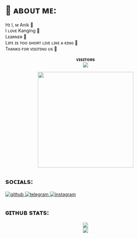 # 💫 ᴀʙᴏᴜᴛ ᴍᴇ:
Hɪ I, ᴍ Anik 🥀<br>I ʟᴏᴠᴇ Kanging 💖<br> Lᴇaʀɴᴇʀ 💫<br>Lɪғᴇ ɪs ᴛᴏᴏ sʜᴏʀᴛ ʟɪᴠᴇ ʟɪᴋᴇ ᴀ ᴋɪɴɢ 🌲<br>Tʜᴀɴᴋs ғᴏʀ ᴠɪsɪᴛɪɴɢ ᴜs 🌸

<p align="center">
    <b>ᴠɪsɪᴛᴏʀs</b><br>
    <img align="middle" src="https://profile-counter.glitch.me/ItzRocksKrishna/count.svg" />
</p>

<p align="center"><a href="https://t.me/Anik_x_Pro"><img src="https://te.legra.ph/file/a4d65da8543cb53db768f.jpg" width="300"></a></p>

## sᴏᴄɪᴀʟs:
<a href="https://github.com/anikalwayspro" target="_blank">
<img src="https://img.shields.io/badge/github-%2324292e.svg?&style=for-the-badge&logo=github&logoColor=white" alt="github" style="margin-bottom: 5px;" />
</a>
<a href="https://t.me/Anik_x_pro" target="_blank">
<img src="https://img.shields.io/badge/telegram-%2324292e.svg?&style=for-the-badge&logo=telegram&logoColor=white" alt="telegram" style="margin-bottom: 5px;" />
</a>
<a href="https://t.me/Anik_x_Pro" target="_blank">
<img src="https://img.shields.io/badge/Insta-%2324292e.svg?&style=for-the-badge&logo=Instagram&logoColor=white" alt="instagram" style="margin-bottom: 5px;" />
</a>

## ɢɪᴛʜᴜʙ sᴛᴀᴛs:
<p align="center">
  <img src="https://github-readme-stats.vercel.app/api?username=anikalwayspro&theme=blue-green&hide_border=false&include_all_commits=false&count_private=false" /><br/>
  <img src="https://github-readme-streak-stats.herokuapp.com/?user=anikalwayspro&theme=blue-green&hide_border=false" />
</p>


<!---
anikalwayspro/anikalwayspro is a ✨ special ✨ repository because its `README.md` (this file) appears on your GitHub profile.
You can click the Preview link to take a look at your changes.
--->
